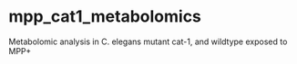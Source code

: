 # mpp_cat1_metabolomics
Metabolomic analysis in C. elegans mutant cat-1, and wildtype exposed to MPP+
